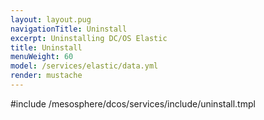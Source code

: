 ```yaml
---
layout: layout.pug
navigationTitle: Uninstall
excerpt: Uninstalling DC/OS Elastic
title: Uninstall
menuWeight: 60
model: /services/elastic/data.yml
render: mustache
---
```


#include /mesosphere/dcos/services/include/uninstall.tmpl
